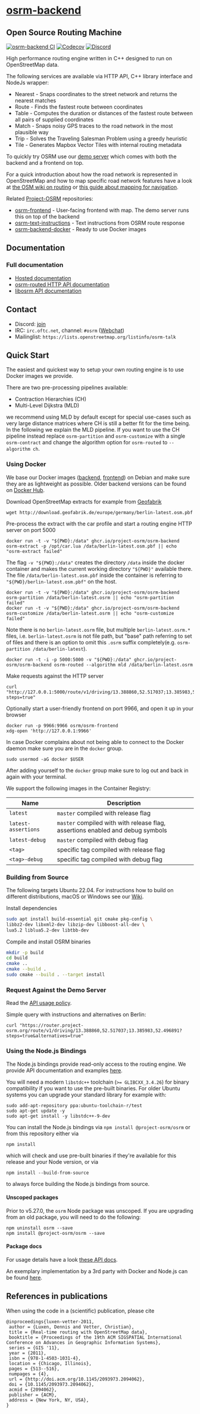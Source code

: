 # [osrm-backend](https://github.com/Project-OSRM/osrm-backend)

## Open Source Routing Machine


[![osrm-backend CI](https://github.com/Project-OSRM/osrm-backend/actions/workflows/osrm-backend.yml/badge.svg)](https://github.com/Project-OSRM/osrm-backend/actions/workflows/osrm-backend.yml) [![Codecov](https://codecov.io/gh/Project-OSRM/osrm-backend/branch/master/graph/badge.svg)](https://codecov.io/gh/Project-OSRM/osrm-backend) [![Discord](https://img.shields.io/discord/1034487840219860992)](https://discord.gg/es9CdcCXcb)

High performance routing engine written in C++ designed to run on OpenStreetMap data.

The following services are available via HTTP API, C++ library interface and NodeJs wrapper:
- Nearest - Snaps coordinates to the street network and returns the nearest matches
- Route - Finds the fastest route between coordinates
- Table - Computes the duration or distances of the fastest route between all pairs of supplied coordinates
- Match - Snaps noisy GPS traces to the road network in the most plausible way
- Trip - Solves the Traveling Salesman Problem using a greedy heuristic
- Tile - Generates Mapbox Vector Tiles with internal routing metadata

To quickly try OSRM use our [demo server](http://map.project-osrm.org) which comes with both the backend and a frontend on top.

For a quick introduction about how the road network is represented in OpenStreetMap and how to map specific road network features have a look at [the OSM wiki on routing](https://wiki.openstreetmap.org/wiki/Routing) or [this guide about mapping for navigation](https://web.archive.org/web/20221206013651/https://labs.mapbox.com/mapping/mapping-for-navigation/).

Related [Project-OSRM](https://github.com/Project-OSRM) repositories:
- [osrm-frontend](https://github.com/Project-OSRM/osrm-frontend) - User-facing frontend with map. The demo server runs this on top of the backend
- [osrm-text-instructions](https://github.com/Project-OSRM/osrm-text-instructions) - Text instructions from OSRM route response
- [osrm-backend-docker](https://github.com/project-osrm/osrm-backend/pkgs/container/osrm-backend) - Ready to use Docker images

## Documentation

### Full documentation

- [Hosted documentation](http://project-osrm.org)
- [osrm-routed HTTP API documentation](docs/http.md)
- [libosrm API documentation](docs/libosrm.md)

## Contact

- Discord: [join](https://discord.gg/es9CdcCXcb)
- IRC: `irc.oftc.net`, channel: `#osrm` ([Webchat](https://webchat.oftc.net))
- Mailinglist: `https://lists.openstreetmap.org/listinfo/osrm-talk`

## Quick Start

The easiest and quickest way to setup your own routing engine is to use Docker images we provide.

There are two pre-processing pipelines available:
- Contraction Hierarchies (CH)
- Multi-Level Dijkstra (MLD)

we recommend using MLD by default except for special use-cases such as very large distance matrices where CH is still a better fit for the time being.
In the following we explain the MLD pipeline.
If you want to use the CH pipeline instead replace `osrm-partition` and `osrm-customize` with a single `osrm-contract` and change the algorithm option for `osrm-routed` to `--algorithm ch`.

### Using Docker

We base our Docker images ([backend](https://github.com/Project-OSRM/osrm-backend/pkgs/container/osrm-backend), [frontend](https://hub.docker.com/r/osrm/osrm-frontend/)) on Debian and make sure they are as lightweight as possible. Older backend versions can be found on [Docker Hub](https://hub.docker.com/r/osrm/osrm-backend/).

Download OpenStreetMap extracts for example from [Geofabrik](http://download.geofabrik.de/)

    wget http://download.geofabrik.de/europe/germany/berlin-latest.osm.pbf

Pre-process the extract with the car profile and start a routing engine HTTP server on port 5000

    docker run -t -v "${PWD}:/data" ghcr.io/project-osrm/osrm-backend osrm-extract -p /opt/car.lua /data/berlin-latest.osm.pbf || echo "osrm-extract failed"

The flag `-v "${PWD}:/data"` creates the directory `/data` inside the docker container and makes the current working directory `"${PWD}"` available there. The file `/data/berlin-latest.osm.pbf` inside the container is referring to `"${PWD}/berlin-latest.osm.pbf"` on the host.

    docker run -t -v "${PWD}:/data" ghcr.io/project-osrm/osrm-backend osrm-partition /data/berlin-latest.osrm || echo "osrm-partition failed"
    docker run -t -v "${PWD}:/data" ghcr.io/project-osrm/osrm-backend osrm-customize /data/berlin-latest.osrm || echo "osrm-customize failed"

Note there is no `berlin-latest.osrm` file, but multiple `berlin-latest.osrm.*` files, i.e. `berlin-latest.osrm` is not file path, but "base" path referring to set of files and there is an option to omit this `.osrm` suffix completely(e.g. `osrm-partition /data/berlin-latest`).

    docker run -t -i -p 5000:5000 -v "${PWD}:/data" ghcr.io/project-osrm/osrm-backend osrm-routed --algorithm mld /data/berlin-latest.osrm

Make requests against the HTTP server

    curl "http://127.0.0.1:5000/route/v1/driving/13.388860,52.517037;13.385983,52.496891?steps=true"

Optionally start a user-friendly frontend on port 9966, and open it up in your browser

    docker run -p 9966:9966 osrm/osrm-frontend
    xdg-open 'http://127.0.0.1:9966'

In case Docker complains about not being able to connect to the Docker daemon make sure you are in the `docker` group.

    sudo usermod -aG docker $USER

After adding yourself to the `docker` group make sure to log out and back in again with your terminal.

We support the following images in the Container Registry:

Name | Description
-----|------
`latest` | `master` compiled with release flag
`latest-assertions` | `master` compiled with with release flag, assertions enabled and debug symbols
`latest-debug` | `master` compiled with debug flag
`<tag>` | specific tag compiled with release flag
`<tag>-debug` | specific tag compiled with debug flag

### Building from Source

The following targets Ubuntu 22.04.
For instructions how to build on different distributions, macOS or Windows see our [Wiki](https://github.com/Project-OSRM/osrm-backend/wiki).

Install dependencies

```bash
sudo apt install build-essential git cmake pkg-config \
libbz2-dev libxml2-dev libzip-dev libboost-all-dev \
lua5.2 liblua5.2-dev libtbb-dev
```

Compile and install OSRM binaries

```bash
mkdir -p build
cd build
cmake ..
cmake --build .
sudo cmake --build . --target install
```

### Request Against the Demo Server

Read the [API usage policy](https://github.com/Project-OSRM/osrm-backend/wiki/Demo-server).

Simple query with instructions and alternatives on Berlin:

```
curl "https://router.project-osrm.org/route/v1/driving/13.388860,52.517037;13.385983,52.496891?steps=true&alternatives=true"
```

### Using the Node.js Bindings

The Node.js bindings provide read-only access to the routing engine.
We provide API documentation and examples [here](docs/nodejs/api.md).

You will need a modern `libstdc++` toolchain (`>= GLIBCXX_3.4.26`) for binary compatibility if you want to use the pre-built binaries.
For older Ubuntu systems you can upgrade your standard library for example with:

```
sudo add-apt-repository ppa:ubuntu-toolchain-r/test
sudo apt-get update -y
sudo apt-get install -y libstdc++-9-dev
```

You can install the Node.js bindings via `npm install @project-osrm/osrm` or from this repository either via

    npm install

which will check and use pre-built binaries if they're available for this release and your Node version, or via

    npm install --build-from-source

to always force building the Node.js bindings from source.

#### Unscoped packages

Prior to v5.27.0, the `osrm` Node package was unscoped. If you are upgrading from an old package, you will need to do the following:

```
npm uninstall osrm --save
npm install @project-osrm/osrm --save
```

#### Package docs

For usage details have a look [these API docs](docs/nodejs/api.md).

An exemplary implementation by a 3rd party with Docker and Node.js can be found [here](https://github.com/door2door-io/osrm-express-server-demo).


## References in publications

When using the code in a (scientific) publication, please cite

```
@inproceedings{luxen-vetter-2011,
 author = {Luxen, Dennis and Vetter, Christian},
 title = {Real-time routing with OpenStreetMap data},
 booktitle = {Proceedings of the 19th ACM SIGSPATIAL International Conference on Advances in Geographic Information Systems},
 series = {GIS '11},
 year = {2011},
 isbn = {978-1-4503-1031-4},
 location = {Chicago, Illinois},
 pages = {513--516},
 numpages = {4},
 url = {http://doi.acm.org/10.1145/2093973.2094062},
 doi = {10.1145/2093973.2094062},
 acmid = {2094062},
 publisher = {ACM},
 address = {New York, NY, USA},
}
```
